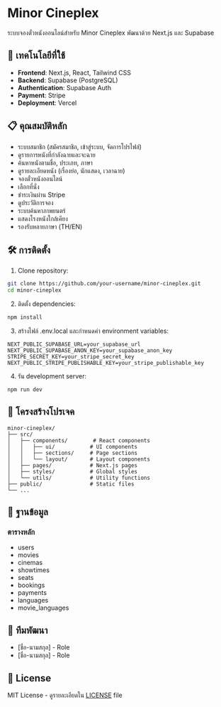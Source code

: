 # Minor Cineplex

ระบบจองตั๋วหนังออนไลน์สำหรับ Minor Cineplex พัฒนาด้วย Next.js และ Supabase

## 🚀 เทคโนโลยีที่ใช้

- **Frontend**: Next.js, React, Tailwind CSS
- **Backend**: Supabase (PostgreSQL)
- **Authentication**: Supabase Auth
- **Payment**: Stripe
- **Deployment**: Vercel

## 📋 คุณสมบัติหลัก

- ระบบสมาชิก (สมัครสมาชิก, เข้าสู่ระบบ, จัดการโปรไฟล์)
- ดูรายการหนังที่กำลังฉายและจะฉาย
- ค้นหาหนังตามชื่อ, ประเภท, ภาษา
- ดูรายละเอียดหนัง (เรื่องย่อ, นักแสดง, เวลาฉาย)
- จองตั๋วหนังออนไลน์
- เลือกที่นั่ง
- ชำระเงินผ่าน Stripe
- ดูประวัติการจอง
- ระบบค้นหาภาพยนตร์
- แสดงโรงหนังใกล้เคียง
- รองรับหลายภาษา (TH/EN)

## 🛠️ การติดตั้ง

1. Clone repository:
```bash
git clone https://github.com/your-username/minor-cineplex.git
cd minor-cineplex
```

2. ติดตั้ง dependencies:
```bash
npm install
```

3. สร้างไฟล์ .env.local และกำหนดค่า environment variables:
```env
NEXT_PUBLIC_SUPABASE_URL=your_supabase_url
NEXT_PUBLIC_SUPABASE_ANON_KEY=your_supabase_anon_key
STRIPE_SECRET_KEY=your_stripe_secret_key
NEXT_PUBLIC_STRIPE_PUBLISHABLE_KEY=your_stripe_publishable_key
```

4. รัน development server:
```bash
npm run dev
```

## 📁 โครงสร้างโปรเจค

```
minor-cineplex/
├── src/
│   ├── components/        # React components
│   │   ├── ui/           # UI components
│   │   ├── sections/     # Page sections
│   │   └── layout/       # Layout components
│   ├── pages/            # Next.js pages
│   ├── styles/           # Global styles
│   └── utils/            # Utility functions
├── public/               # Static files
└── ...
```

## 🔑 ฐานข้อมูล

### ตารางหลัก
- users
- movies
- cinemas
- showtimes
- seats
- bookings
- payments
- languages
- movie_languages

## 👥 ทีมพัฒนา

- [ชื่อ-นามสกุล] - Role
- [ชื่อ-นามสกุล] - Role

## 📝 License

MIT License - ดูรายละเอียดใน [LICENSE](LICENSE) file
